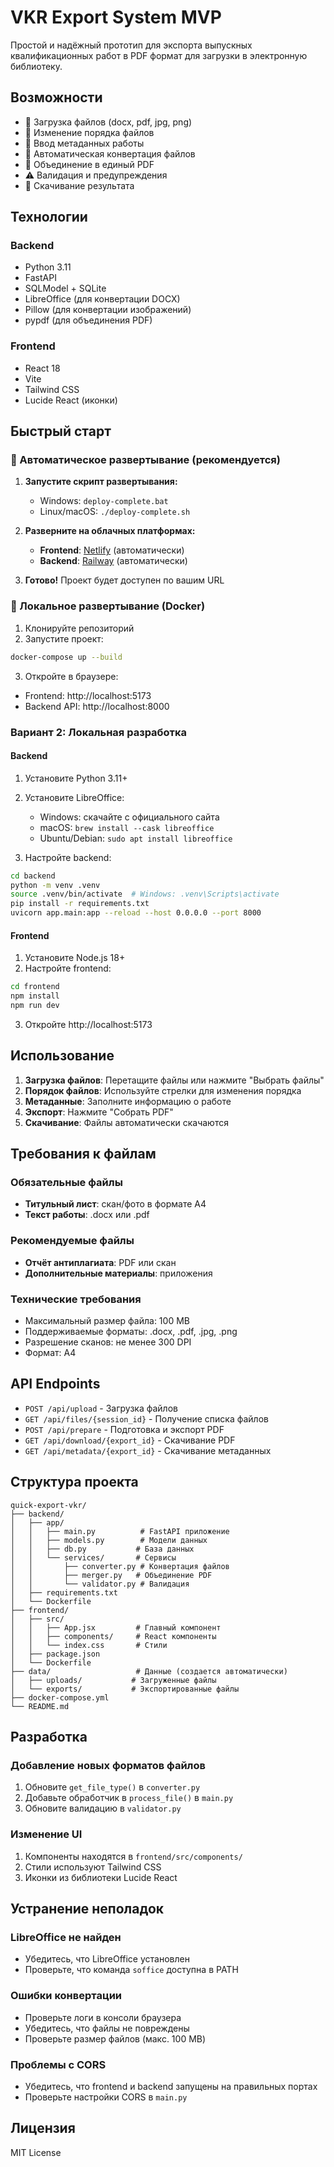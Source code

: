 # VKR Export System MVP

Простой и надёжный прототип для экспорта выпускных квалификационных работ в PDF формат для загрузки в электронную библиотеку.

## Возможности

- 📁 Загрузка файлов (docx, pdf, jpg, png)
- 🔄 Изменение порядка файлов
- 📝 Ввод метаданных работы
- 🔧 Автоматическая конвертация файлов
- 📄 Объединение в единый PDF
- ⚠️ Валидация и предупреждения
- 💾 Скачивание результата

## Технологии

### Backend
- Python 3.11
- FastAPI
- SQLModel + SQLite
- LibreOffice (для конвертации DOCX)
- Pillow (для конвертации изображений)
- pypdf (для объединения PDF)

### Frontend
- React 18
- Vite
- Tailwind CSS
- Lucide React (иконки)

## Быстрый старт

### 🚀 Автоматическое развертывание (рекомендуется)

1. **Запустите скрипт развертывания:**
   - Windows: `deploy-complete.bat`
   - Linux/macOS: `./deploy-complete.sh`

2. **Разверните на облачных платформах:**
   - **Frontend**: [Netlify](https://netlify.com) (автоматически)
   - **Backend**: [Railway](https://railway.app) (автоматически)

3. **Готово!** Проект будет доступен по вашим URL

### 🐳 Локальное развертывание (Docker)

1. Клонируйте репозиторий
2. Запустите проект:
```bash
docker-compose up --build
```

3. Откройте в браузере:
- Frontend: http://localhost:5173
- Backend API: http://localhost:8000

### Вариант 2: Локальная разработка

#### Backend

1. Установите Python 3.11+
2. Установите LibreOffice:
   - Windows: скачайте с официального сайта
   - macOS: `brew install --cask libreoffice`
   - Ubuntu/Debian: `sudo apt install libreoffice`

3. Настройте backend:
```bash
cd backend
python -m venv .venv
source .venv/bin/activate  # Windows: .venv\Scripts\activate
pip install -r requirements.txt
uvicorn app.main:app --reload --host 0.0.0.0 --port 8000
```

#### Frontend

1. Установите Node.js 18+
2. Настройте frontend:
```bash
cd frontend
npm install
npm run dev
```

3. Откройте http://localhost:5173

## Использование

1. **Загрузка файлов**: Перетащите файлы или нажмите "Выбрать файлы"
2. **Порядок файлов**: Используйте стрелки для изменения порядка
3. **Метаданные**: Заполните информацию о работе
4. **Экспорт**: Нажмите "Собрать PDF"
5. **Скачивание**: Файлы автоматически скачаются

## Требования к файлам

### Обязательные файлы
- **Титульный лист**: скан/фото в формате A4
- **Текст работы**: .docx или .pdf

### Рекомендуемые файлы
- **Отчёт антиплагиата**: PDF или скан
- **Дополнительные материалы**: приложения

### Технические требования
- Максимальный размер файла: 100 MB
- Поддерживаемые форматы: .docx, .pdf, .jpg, .png
- Разрешение сканов: не менее 300 DPI
- Формат: A4

## API Endpoints

- `POST /api/upload` - Загрузка файлов
- `GET /api/files/{session_id}` - Получение списка файлов
- `POST /api/prepare` - Подготовка и экспорт PDF
- `GET /api/download/{export_id}` - Скачивание PDF
- `GET /api/metadata/{export_id}` - Скачивание метаданных

## Структура проекта

```
quick-export-vkr/
├── backend/
│   ├── app/
│   │   ├── main.py          # FastAPI приложение
│   │   ├── models.py        # Модели данных
│   │   ├── db.py           # База данных
│   │   └── services/       # Сервисы
│   │       ├── converter.py # Конвертация файлов
│   │       ├── merger.py   # Объединение PDF
│   │       └── validator.py # Валидация
│   ├── requirements.txt
│   └── Dockerfile
├── frontend/
│   ├── src/
│   │   ├── App.jsx         # Главный компонент
│   │   ├── components/     # React компоненты
│   │   └── index.css       # Стили
│   ├── package.json
│   └── Dockerfile
├── data/                   # Данные (создается автоматически)
│   ├── uploads/           # Загруженные файлы
│   └── exports/           # Экспортированные файлы
├── docker-compose.yml
└── README.md
```

## Разработка

### Добавление новых форматов файлов

1. Обновите `get_file_type()` в `converter.py`
2. Добавьте обработчик в `process_file()` в `main.py`
3. Обновите валидацию в `validator.py`

### Изменение UI

1. Компоненты находятся в `frontend/src/components/`
2. Стили используют Tailwind CSS
3. Иконки из библиотеки Lucide React

## Устранение неполадок

### LibreOffice не найден
- Убедитесь, что LibreOffice установлен
- Проверьте, что команда `soffice` доступна в PATH

### Ошибки конвертации
- Проверьте логи в консоли браузера
- Убедитесь, что файлы не повреждены
- Проверьте размер файлов (макс. 100 MB)

### Проблемы с CORS
- Убедитесь, что frontend и backend запущены на правильных портах
- Проверьте настройки CORS в `main.py`

## Лицензия

MIT License


